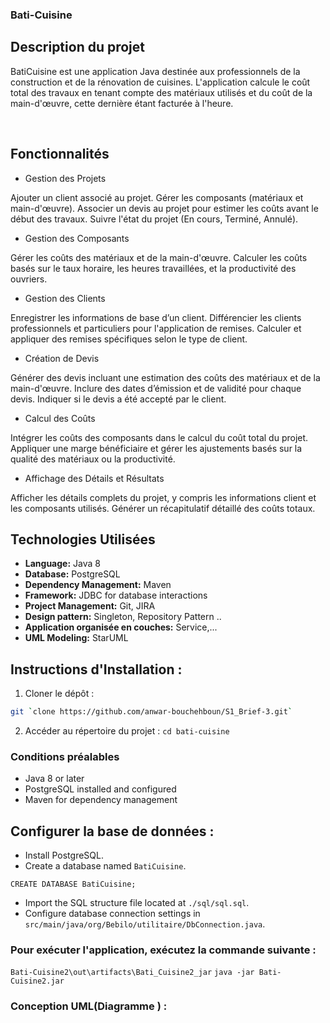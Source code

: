 ### Bati-Cuisine

## Description du projet

BatiCuisine est une application Java destinée aux professionnels de la construction et de la rénovation de cuisines. L'application calcule le coût total des travaux en tenant compte des matériaux utilisés et du coût de la main-d'œuvre, cette dernière étant facturée à l'heure.

​

## Fonctionnalités

- Gestion des Projets

Ajouter un client associé au projet.
Gérer les composants (matériaux et main-d'œuvre).
Associer un devis au projet pour estimer les coûts avant le début des travaux.
Suivre l'état du projet (En cours, Terminé, Annulé).

- Gestion des Composants

Gérer les coûts des matériaux et de la main-d'œuvre.
Calculer les coûts basés sur le taux horaire, les heures travaillées, et la productivité des ouvriers.

- Gestion des Clients

Enregistrer les informations de base d’un client.
Différencier les clients professionnels et particuliers pour l'application de remises.
Calculer et appliquer des remises spécifiques selon le type de client.

- Création de Devis

Générer des devis incluant une estimation des coûts des matériaux et de la main-d'œuvre.
Inclure des dates d’émission et de validité pour chaque devis.
Indiquer si le devis a été accepté par le client.

- Calcul des Coûts

Intégrer les coûts des composants dans le calcul du coût total du projet.
Appliquer une marge bénéficiaire et gérer les ajustements basés sur la qualité des matériaux ou la productivité.

- Affichage des Détails et Résultats

Afficher les détails complets du projet, y compris les informations client et les composants utilisés.
Générer un récapitulatif détaillé des coûts totaux.

## Technologies Utilisées

- **Language:** Java 8
- **Database:** PostgreSQL
- **Dependency Management:** Maven
- **Framework:** JDBC for database interactions
- **Project Management:** Git, JIRA
- **Design pattern:** Singleton, Repository Pattern ..
- **Application organisée en couches:** Service,...
- **UML Modeling:** StarUML

## Instructions d'Installation :

1. Cloner le dépôt :

```bash
git `clone https://github.com/anwar-bouchehboun/S1_Brief-3.git`
```

2. Accéder au répertoire du projet :
   `cd bati-cuisine`

### Conditions préalables

- Java 8 or later
- PostgreSQL installed and configured
- Maven for dependency management

## Configurer la base de données :

- Install PostgreSQL.
- Create a database named `BatiCuisine`.

`CREATE DATABASE BatiCuisine;` 

- Import the SQL structure file located at `./sql/sql.sql`. 
- Configure database connection settings in `src/main/java/org/Bebilo/utilitaire/DbConnection.java`.

### Pour exécuter l'application, exécutez la commande suivante :

`Bati-Cuisine2\out\artifacts\Bati_Cuisine2_jar`
`java -jar Bati-Cuisine2.jar`

### Conception UML(Diagramme ) :
